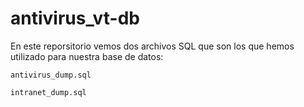# antivirus_vt-db
 
En este reporsitorio vemos dos archivos SQL que son los que hemos utilizado para nuestra base de datos:

`antivirus_dump.sql`

`intranet_dump.sql`
